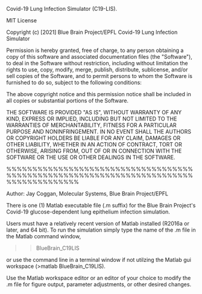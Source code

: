 Covid-19 Lung Infection Simulator (C19-LIS). 

MIT License

Copyright (c) [2021] Blue Brain Project/EPFL Covid-19 Lung Infection Simulator

Permission is hereby granted, free of charge, to any person obtaining a copy
of this software and associated documentation files (the "Software"), to deal
in the Software without restriction, including without limitation the rights
to use, copy, modify, merge, publish, distribute, sublicense, and/or sell
copies of the Software, and to permit persons to whom the Software is
furnished to do so, subject to the following conditions:

The above copyright notice and this permission notice shall be included in all
copies or substantial portions of the Software.

THE SOFTWARE IS PROVIDED "AS IS", WITHOUT WARRANTY OF ANY KIND, EXPRESS OR
IMPLIED, INCLUDING BUT NOT LIMITED TO THE WARRANTIES OF MERCHANTABILITY,
FITNESS FOR A PARTICULAR PURPOSE AND NONINFRINGEMENT. IN NO EVENT SHALL THE
AUTHORS OR COPYRIGHT HOLDERS BE LIABLE FOR ANY CLAIM, DAMAGES OR OTHER
LIABILITY, WHETHER IN AN ACTION OF CONTRACT, TORT OR OTHERWISE, ARISING FROM,
OUT OF OR IN CONNECTION WITH THE SOFTWARE OR THE USE OR OTHER DEALINGS IN THE
SOFTWARE.


%%%%%%%%%%%%%%%%%%%%%%%%%%%%%%%%%%%%%%%%%%%%%%%%%%%%%%%%%%%%%%%%%%%%%%%%%%%%%%%%%%%%%%

Author: Jay Coggan, Molecular Systems, Blue Brain Project/EPFL

There is one (1) Matlab executable file (.m suffix) for the Blue Brain Project's Covid-19 
glucose-dependent lung epithelium infection simulation.

Users must have a relatively recent version of Matlab installed (R2016a or later, and 64 bit). 
To run the simulation simply type the name of the .m file in the Matlab command window,

>>BlueBrain_C19LIS

or use the command line in a terminal window if not utilzing the Matlab gui workspace (>matlab BlueBrain_C19LIS).

Use the Matlab workspace editor or an editor of your choice to modify the .m file for figure output,
parameter adjustments, or other desired changes.




